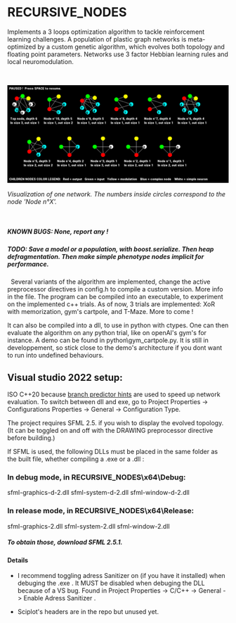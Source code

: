 # RECURSIVE_NODES

Implements a 3 loops optimization algorithm to tackle reinforcement learning challenges. A population of plastic graph networks is meta-optimized by a custom genetic algorithm, which evolves both topology and floating point parameters. Networks use 3 factor Hebbian learning rules and local neuromodulation.

&nbsp;

<p align="center">
  <img src="Capture.PNG">
</p>
<em>Visualization of one network. The numbers inside circles correspond to the node 'Node n°X'.</em>

&nbsp;
##### KNOWN BUGS: None, report any !
##### TODO: Save a model or a population, with boost.serialize. Then heap defragmentation. Then make simple phenotype nodes implicit for performance.
&nbsp;
Several variants of the algorithm are implemented, change the active preprocessor directives in config.h to compile a custom version. More info in the file.
The program can be compiled into an executable, to experiment on the implemented c++ trials. As of now, 3 trials are implemented: XoR with memorization, gym's cartpole, and T-Maze. More to come !

It can also be compiled into a dll, to use in python with ctypes. One can then evaluate the algorithm on any python trial, like on openAI's gym's for instance. A demo can be found in python\gym_cartpole.py. It is still in developpement, so stick close to the demo's architecture if you dont want to run into undefined behaviours.

## Visual studio 2022 setup:

ISO C++20 because [branch predictor hints](https://en.cppreference.com/w/cpp/language/attributes/likely) are used to speed up network evaluation. To switch between dll and exe, go to Project Properties -> Configurations Properties -> General -> Configuration Type. 

The project requires SFML 2.5. if you wish to display the evolved topology. (It can be toggled on and off with the DRAWING preprocessor directive before building.)

If SFML is used, the following DLLs must be placed in the same folder as the built file, whether compiling a .exe or a .dll :

### In debug mode, in RECURSIVE_NODES\x64\Debug:

  sfml-graphics-d-2.dll     sfml-system-d-2.dll     sfml-window-d-2.dll
  
  
### In release mode, in RECURSIVE_NODES\x64\Release:

  sfml-graphics-2.dll      sfml-system-2.dll     sfml-window-2.dll
  
 
##### To obtain those, download SFML 2.5.1.

#### Details

- I recommend toggling adress Sanitizer on (if you have it installed) when debuging the .exe . It MUST be disabled when debuging the DLL because of a VS bug. Found in  Project Properties -> C/C++ -> General -> Enable Adress Sanitizer  . 

- Sciplot's headers are in the repo but unused yet.
